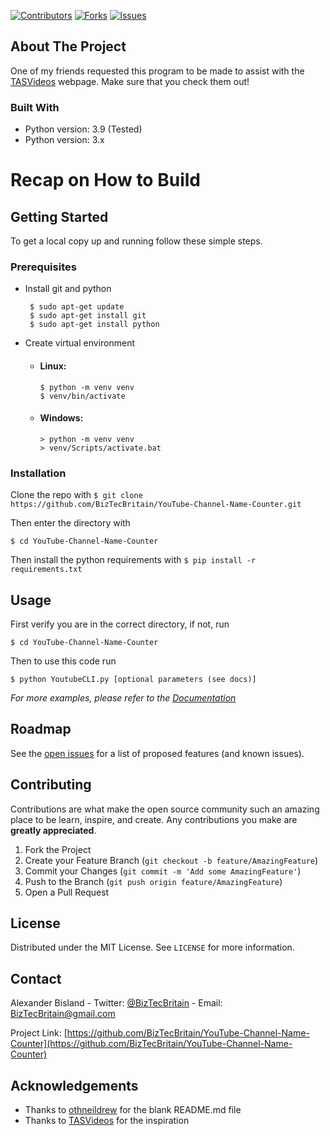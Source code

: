 [![Contributors][contributors-shield]][contributors-url]
[![Forks][forks-shield]][forks-url]
[![Issues][issues-shield]][issues-url]


## About The Project

One of my friends requested this program to be made to assist with the [TASVideos](http://tasvideos.org/) webpage.
Make sure that you check them out!


### Built With

* Python version: 3.9 (Tested)
* Python version: 3.x


# Recap on How to Build

## Getting Started

To get a local copy up and running follow these simple steps.

### Prerequisites

* Install git and python
  ```
   $ sudo apt-get update
   $ sudo apt-get install git
   $ sudo apt-get install python
  ```

* Create virtual environment
  * #### Linux:
    ```
    $ python -m venv venv
    $ venv/bin/activate
    ```
  * #### Windows:
    ```
    > python -m venv venv
    > venv/Scripts/activate.bat
    ```

### Installation

Clone the repo with ```$ git clone https://github.com/BizTecBritain/YouTube-Channel-Name-Counter.git```

Then enter the directory with
```
$ cd YouTube-Channel-Name-Counter
```

Then install the python requirements with ```$ pip install -r requirements.txt```


## Usage

First verify you are in the correct directory, if not, run
```
$ cd YouTube-Channel-Name-Counter
```

Then to use this code run
```
$ python YoutubeCLI.py [optional parameters (see docs)]
```

_For more examples, please refer to the [Documentation](https://github.com/BizTecBritain/YouTube-Channel-Name-Counter/blob/main/docs/Usage.md)_



## Roadmap

See the [open issues](https://github.com/BizTecBritain/YouTube-Channel-Name-Counter/issues) for a list of proposed features (and known issues).



## Contributing

Contributions are what make the open source community such an amazing place to be learn, inspire, and create. Any contributions you make are **greatly appreciated**.

1. Fork the Project
2. Create your Feature Branch (`git checkout -b feature/AmazingFeature`)
3. Commit your Changes (`git commit -m 'Add some AmazingFeature'`)
4. Push to the Branch (`git push origin feature/AmazingFeature`)
5. Open a Pull Request



## License

Distributed under the MIT License. See `LICENSE` for more information.



## Contact

Alexander Bisland - Twitter: [@BizTecBritain](https://twitter.com/BizTecBritain) - Email: BizTecBritain@gmail.com

Project Link: [https://github.com/BizTecBritain/YouTube-Channel-Name-Counter](https://github.com/BizTecBritain/YouTube-Channel-Name-Counter) 



## Acknowledgements

* Thanks to [othneildrew](https://github.com/othneildrew/Best-README-Template/blob/master/BLANK_README.md) for the blank README.md file
* Thanks to [TASVideos](http://tasvideos.org/) for the inspiration

[contributors-shield]: https://img.shields.io/github/contributors/BizTecBritain/YouTube-Channel-Name-Counter.svg?style=for-the-badge
[contributors-url]: https://github.com/BizTecBritain/YouTube-Channel-Name-Counter/graphs/contributors
[forks-shield]: https://img.shields.io/github/forks/BizTecBritain/YouTube-Channel-Name-Counter.svg?style=for-the-badge
[forks-url]: https://github.com/BizTecBritain/YouTube-Channel-Name-Counter/network/members
[issues-shield]: https://img.shields.io/github/issues/BizTecBritain/YouTube-Channel-Name-Counter.svg?style=for-the-badge
[issues-url]: https://github.com/BizTecBritain/YouTube-Channel-Name-Counter/issues
<!--[linkedin-shield]: https://img.shields.io/badge/-LinkedIn-black.svg?style=for-the-badge&logo=linkedin&colorB=555
[linkedin-url]: https://linkedin.com/in/username-->
